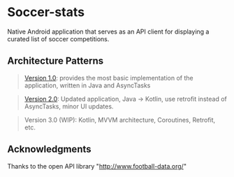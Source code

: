 # Soccer-stats
Native Android application that serves as an API client for displaying
a curated list of soccer competitions.

## Architecture Patterns
> [Version 1.0](https://github.com/emeruvia/Soccer-Stats/tree/API-v1): provides the most basic implementation of the application, written in Java and AsyncTasks

> [Version 2.0](https://github.com/emeruvia/Soccer-Stats/tree/API-V2): Updated application, Java -> Kotlin, use retrofit instead of AsyncTasks, minor UI updates.

> Version 3.0 (WIP): Kotlin, MVVM architecture, Coroutines, Retrofit, etc.


## Acknowledgments
Thanks to the open API library "http://www.football-data.org/"
